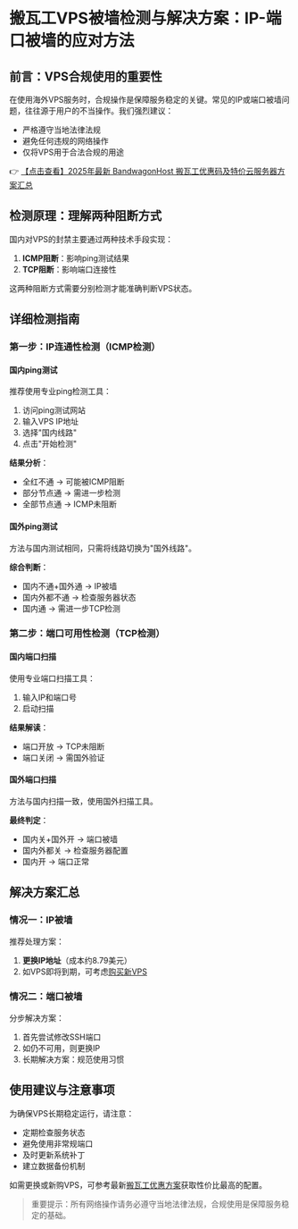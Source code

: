 # 搬瓦工VPS被墙检测与解决方案：IP-端口被墙的应对方法

## 前言：VPS合规使用的重要性

在使用海外VPS服务时，合规操作是保障服务稳定的关键。常见的IP或端口被墙问题，往往源于用户的不当操作。我们强烈建议：

- 严格遵守当地法律法规
- 避免任何违规的网络操作
- 仅将VPS用于合法合规的用途

👉 [【点击查看】2025年最新 BandwagonHost 搬瓦工优惠码及特价云服务器方案汇总](https://bit.ly/banwagon)

## 检测原理：理解两种阻断方式

国内对VPS的封禁主要通过两种技术手段实现：

1. **ICMP阻断**：影响ping测试结果
2. **TCP阻断**：影响端口连接性

这两种阻断方式需要分别检测才能准确判断VPS状态。

## 详细检测指南

### 第一步：IP连通性检测（ICMP检测）

#### 国内ping测试
推荐使用专业ping检测工具：
1. 访问ping测试网站
2. 输入VPS IP地址
3. 选择"国内线路"
4. 点击"开始检测"

**结果分析**：
- 全红不通 → 可能被ICMP阻断
- 部分节点通 → 需进一步检测
- 全部节点通 → ICMP未阻断

#### 国外ping测试
方法与国内测试相同，只需将线路切换为"国外线路"。

**综合判断**：
- 国内不通+国外通 → IP被墙
- 国内外都不通 → 检查服务器状态
- 国内通 → 需进一步TCP检测

### 第二步：端口可用性检测（TCP检测）

#### 国内端口扫描
使用专业端口扫描工具：
1. 输入IP和端口号
2. 启动扫描

**结果解读**：
- 端口开放 → TCP未阻断
- 端口关闭 → 需国外验证

#### 国外端口扫描
方法与国内扫描一致，使用国外扫描工具。

**最终判定**：
- 国内关+国外开 → 端口被墙
- 国内外都关 → 检查服务器配置
- 国内开 → 端口正常

## 解决方案汇总

### 情况一：IP被墙
推荐处理方案：
1. **更换IP地址**（成本约8.79美元）
2. 如VPS即将到期，可考虑[购买新VPS](https://bit.ly/banwagon)

### 情况二：端口被墙
分步解决方案：
1. 首先尝试修改SSH端口
2. 如仍不可用，则更换IP
3. 长期解决方案：规范使用习惯

## 使用建议与注意事项

为确保VPS长期稳定运行，请注意：
- 定期检查服务状态
- 避免使用非常规端口
- 及时更新系统补丁
- 建立数据备份机制

如需更换或新购VPS，可参考最新[搬瓦工优惠方案](https://bit.ly/banwagon)获取性价比最高的配置。

> 重要提示：所有网络操作请务必遵守当地法律法规，合规使用是保障服务稳定的基础。